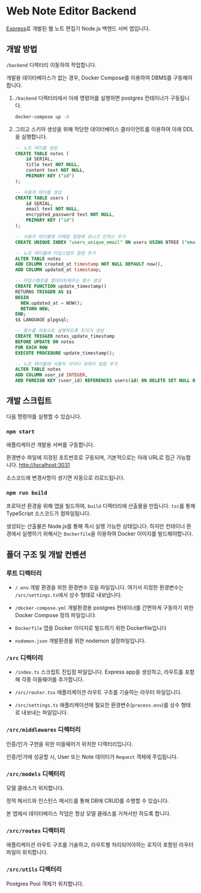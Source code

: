 # Web Note Editor Backend

[Express](https://expressjs.com/ko/)로 개발된 웹 노트 편집기 Node.js 백엔드 서버 앱입니다.

## 개발 방법

`/backend` 디렉터리 이동하여 작업합니다.

개발용 데이터베이스가 없는 경우, Docker Compose를 이용하여 DBMS를 구동해야합니다.

1. `/backend` 디렉터리에서 아래 명령어를 실행하면 postgres 컨테이너가 구동됩니다.

   ```sh
   docker-compose up -d
   ```

2. 그리고 스키마 생성을 위해 적당한 데이터베이스 클라이언트를 이용하여 아래 DDL을 실행합니다.

   ```sql
   -- 노트 테이블 생성
   CREATE TABLE notes (
       id SERIAL,
       title text NOT NULL,
       content text NOT NULL,
       PRIMARY KEY ("id")
   );

   -- 사용자 테이블 생성
   CREATE TABLE users (
       id SERIAL,
       email text NOT NULL,
       encrypted_password text NOT NULL,
       PRIMARY KEY ("id")
   );

   -- 사용자 테이블에 이메일 컬럼에 유니크 인덱스 추가
   CREATE UNIQUE INDEX "users_unique_email" ON users USING BTREE ("email");

   -- 노트 테이블에 타임스탬프 컬럼 추가
   ALTER TABLE notes
   ADD COLUMN created_at timestamp NOT NULL DEFAULT now(),
   ADD COLUMN updated_at timestamp;

   -- 타임스탬프를 업데이트해주는 함수 생성
   CREATE FUNCTION update_timestamp()
   RETURNS TRIGGER AS $$
   BEGIN
     NEW.updated_at = NOW();
     RETURN NEW;
   END;
   $$ LANGUAGE plpgsql;

   -- 함수를 자동으로 실행하도록 트리거 생성
   CREATE TRIGGER notes_update_timestamp
   BEFORE UPDATE ON notes
   FOR EACH ROW
   EXECUTE PROCEDURE update_timestamp();

   -- 노트 테이블에 사용자 아이디 외래키 컬럼 추가
   ALTER TABLE notes
   ADD COLUMN user_id INTEGER,
   ADD FOREIGN KEY (user_id) REFERENCES users(id) ON DELETE SET NULL ON UPDATE CASCADE;
   ```

## 개발 스크립트

다음 명령어를 실행할 수 있습니다.

### `npm start`

애플리케이션 개발용 서버를 구동합니다.

환경변수 파일에 지정된 포트번호로 구동되며, 기본적으로는 아래 URL로 접근 가능합니다.
[http://localhost:3031](http://localhost:3031)

소스코드에 변경사항이 생기면 자동으로 리로드됩니다.

### `npm run build`

프로덕션 환경을 위해 앱을 빌드하여, `build` 디렉터리에 산출물을 만듭니다.
`tsc`를 통해 TypeScript 소스코드가 컴파일됩니다.

생성되는 산출물은 Node.js를 통해 즉시 실행 가능한 상태입니다. 하지만 컨테이너 환경에서 실행하기 위해서는 `Dockerfile`을 이용하여 Docker 이미지를 빌드해야합니다.

## 폴더 구조 및 개발 컨벤션

### 루트 디렉터리

- `/.env`
  개발 환경을 위한 환경변수 모음 파일입니다.
  여기서 지정한 환경변수는 `/src/settings.ts`에서 상수 형태로 내보냅니다.

- `/docker-compose.yml`
  개발환경용 postgres 컨테이너를 간편하게 구동하기 위한 Docker Compose 정의 파일입니다.

- `Dockerfile`
  앱을 Docker 이미지로 빌드하기 위한 Dockerfile입니다

- `nodemon.json`
  개발환경을 위한 nodemon 설정파일입니다.

### `/src` 디렉터리

- `/index.ts`
  스크립트 진입점 파일입니다. Express app을 생성하고, 라우트를 포함해 각종 미들웨어를 추가합니다.

- `/src/router.tsx`
  애플리케이션 라우트 구조를 기술하는 라우터 파일입니다.

- `/src/settings.ts`
  애플리케이션에 필요한 환경변수(`process.env`)를 상수 형태로 내보내는 파일입니다.

### `/src/middlewares` 디렉터리

인증/인가 구현을 위한 미들웨어가 위치한 디렉터리입니다.

인증/인가에 성공할 시, User 또는 Note 데이터가 `Request` 객체에 주입됩니다.

### `/src/models` 디렉터리

모델 클래스가 위치합니다.

정적 메서드와 인스턴스 메서드를 통해 DB에 CRUD를 수행할 수 있습니다.

본 앱에서 데이터베이스 작업은 항상 모델 클래스를 거쳐서만 하도록 합니다.

### `/src/routes` 디렉터리

애플리케이션 라우트 구조를 기술하고, 라우트별 처리되어야하는 로직이 포함된 라우터 파일이 위치합니다.

### `/src/utils` 디렉터리

Postgres Pool 객체가 위치합니다.
